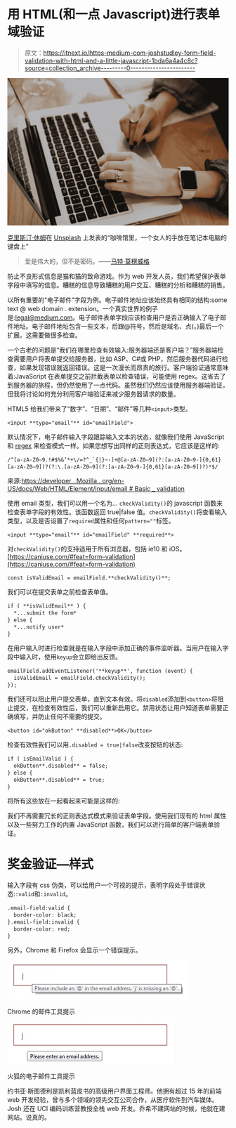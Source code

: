 # 用 HTML(和一点 Javascript)进行表单域验证

> 原文：<https://itnext.io/https-medium-com-joshstudley-form-field-validation-with-html-and-a-little-javascript-1bda6a4a4c8c?source=collection_archive---------0----------------------->

![](img/813d994995ec81674970177fa551ca7c.png)

[克里斯汀·休姆](https://unsplash.com/@christinhumephoto?utm_source=medium&utm_medium=referral)在 [Unsplash](https://unsplash.com?utm_source=medium&utm_medium=referral) 上发表的“咖啡馆里，一个女人的手放在笔记本电脑的键盘上”

> 爱是伟大的，但不是密码。——[马特·莫楞威格](https://en.wikipedia.org/wiki/Matt_Mullenweg)

防止不良形式信息是猫和猫的致命游戏。作为 web 开发人员，我们希望保护表单字段中填写的信息。糟糕的信息导致糟糕的用户交互、糟糕的分析和糟糕的销售。

以所有重要的“电子邮件”字段为例。电子邮件地址应该始终具有相同的结构:some text @ web domain . extension。一个真实世界的例子是:[legal@medium.com](mailto:%20legal@medium.com)。电子邮件表单字段应该检查用户是否正确输入了电子邮件地址。电子邮件地址包含一些文本，后跟@符号，然后是域名、点(。)最后一个扩展。这需要做很多检查。

一个古老的问题是“我们在哪里检查有效输入:服务器端还是客户端？”服务器端检查需要用户将表单提交给服务器，比如 ASP、C#或 PHP，然后服务器代码进行检查，如果发现错误就返回错误。这是一次漫长而昂贵的旅行。客户端验证通常意味着:JavaScript 在表单提交之前拦截表单以检查错误，可能使用 regex。这省去了到服务器的旅程，但仍然使用了一点代码。虽然我们仍然应该使用服务器端验证，但我将讨论如何充分利用客户端验证来减少服务器请求的数量。

HTML5 给我们带来了“数字”、“日期”、“邮件”等几种`<input>`类型。

```
<input **type="email"** id="emailField">
```

默认情况下，电子邮件输入字段跟踪输入文本的状态，就像我们使用 JavaScript 和 [regex](https://developer.mozilla.org/en-US/docs/Web/JavaScript/Guide/Regular_Expressions) 来检查模式一样。如果您想写出同样的正则表达式，它应该是这样的:

```
/^[a-zA-Z0–9.!#$%&’*+\/=?^_`{|}~-]+@[a-zA-Z0–9](?:[a-zA-Z0–9-]{0,61} [a-zA-Z0–9])?(?:\.[a-zA-Z0–9](?:[a-zA-Z0–9-]{0,61}[a-zA-Z0–9])?)*$/
```

来源:[https://developer . Mozilla . org/en-US/docs/Web/HTML/Element/input/email # Basic _ validation](https://developer.mozilla.org/en-US/docs/Web/HTML/Element/input/email#Basic_validation)

使用 email 类型，我们可以用一个名为… `checkValidity()`的 javascript 函数来检查表单字段的有效性。该函数返回 true|false 值。`checkValidity()`将查看输入类型，以及是否设置了`required`属性和任何`pattern=""`标签。

```
<input **type="email"** id="emailField" **required**>
```

对`checkValidity()`的支持适用于所有浏览器，包括 ie10 和 iOS。[https://caniuse.com/#feat=form-validation](https://caniuse.com/#feat=form-validation)

```
const isValidEmail = emailField.**checkValidity()**;
```

我们可以在提交表单之前检查表单值。

```
if ( **isValidEmail** ) {
  *...submit the form*
} else {
  *...notify user*
}
```

在用户输入时进行检查就是在输入字段中添加正确的事件监听器。当用户在输入字段中输入时，使用`keyup`会立即给出反馈。

```
emailField.addEventListener('**keyup**', function (event) {
  isValidEmail = emailField.checkValidity();
});
```

我们还可以阻止用户提交表单，直到文本有效。将`disabled`添加到`<button>`将阻止提交，在检查有效性后，我们可以重新启用它。禁用状态让用户知道表单需要正确填写，并防止任何不需要的提交。

```
<button id="okButton" **disabled**>OK</button>
```

检查有效性我们可以用`.disabled = true|false`改变按钮的状态:

```
if ( isEmailValid ) {
  okButton**.disabled** = false;
} else {
  okButton**.disabled** = true;
}
```

将所有这些放在一起看起来可能是这样的:

我们不再需要冗长的正则表达式模式来验证表单字段。使用我们现有的 html 属性以及一些努力工作的内置 JavaScript 函数，我们可以进行简单的客户端表单验证。

# **奖金验证—样式**

输入字段有 css 伪类，可以给用户一个可视的提示，表明字段处于错误状态:`:valid`和`:invalid`。

```
.email-field:valid {
  border-color: black;
}.email-field:invalid {
  border-color: red;
}
```

另外，Chrome 和 Firefox 会显示一个错误提示。

![](img/71188f845ec256da16e050ce8d5d1002.png)

Chrome 的邮件工具提示

![](img/c528e982e9f64c25dfb5e9b8c4375d5b.png)

火狐的电子邮件工具提示

约书亚·斯图德利是凯利蓝皮书的高级用户界面工程师。他拥有超过 15 年的前端 web 开发经验，曾与多个领域的领先交互公司合作，从医疗软件到汽车媒体。Josh 还在 UCI 编码训练营教授全栈 web 开发。乔希不建网站的时候，他就在建网站。说真的。